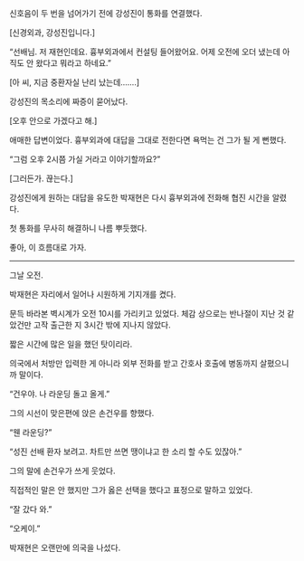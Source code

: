 신호음이 두 번을 넘어가기 전에 강성진이 통화를 연결했다.

[신경외과, 강성진입니다.]

“선배님. 저 재현인데요. 흉부외과에서 컨설팅 들어왔어요. 어제 오전에 오더 냈는데 아직도 안 왔다고 뭐라고 하네요.”

[아 씨, 지금 중환자실 난리 났는데…….]

강성진의 목소리에 짜증이 묻어났다.

[오후 안으로 가겠다고 해.]

애매한 답변이었다. 흉부외과에 대답을 그대로 전한다면 욕먹는 건 그가 될 게 뻔했다.

“그럼 오후 2시쯤 가실 거라고 이야기할까요?”

[그러든가. 끊는다.]

강성진에게 원하는 대답을 유도한 박재현은 다시 흉부외과에 전화해 협진 시간을 알렸다.

첫 통화를 무사히 해결하니 나름 뿌듯했다.

좋아, 이 흐름대로 가자.

* * *

그날 오전.

박재현은 자리에서 일어나 시원하게 기지개를 켰다.

문득 바라본 벽시계가 오전 10시를 가리키고 있었다. 체감 상으로는 반나절이 지난 것 같았건만 고작 출근한 지 3시간 밖에 지나지 않았다.

짧은 시간에 많은 일을 했던 탓이리라.

의국에서 처방만 입력한 게 아니라 외부 전화를 받고 간호사 호출에 병동까지 살폈으니까 말이다.

“건우야. 나 라운딩 돌고 올게.”

그의 시선이 맞은편에 앉은 손건우를 향했다.

“웬 라운딩?”

“성진 선배 환자 보려고. 차트만 쓰면 땡이냐고 한 소리 할 수도 있잖아.”

그의 말에 손건우가 쓰게 웃었다.

직접적인 말은 안 했지만 그가 옳은 선택을 했다고 표정으로 말하고 있었다.

“잘 갔다 와.”

“오케이.”

박재현은 오랜만에 의국을 나섰다.